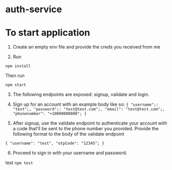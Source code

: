 # auth-service

# To start application

1. Create an empty env file and provide the creds you received from me

2. Run

`npm install` 

Then run

`npm start`

3. The following endpoints are exposed: signup, validate and login.

4. Sign up for an account with an example body like so:
`
  {
    "username";: "test";,
    "password";: "test@test.com";,
    "email": "test@test.com";,
    "phonenumber": "+10000000000";
  }
`
5. After signup, use the validate endpoint to authenticate your account with a code that'll be sent to the phone number you provided.
Provide the following format to the body of the validate endpoint

`
  {
    "username": "test",
    "otpCode": "12345";
  }
`

6. Proceed to sign in with your username and password.



test
`npm test`

